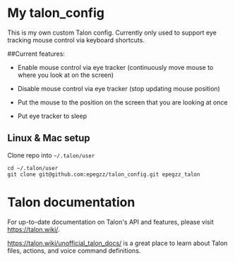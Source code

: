 # My talon_config

This is my own custom Talon config. Currently only used to support eye tracking 
mouse control via keyboard shortcuts.

##Current features:

- Enable mouse control via eye tracker (continuously move mouse to where you look at on the screen)

- Disable mouse control via eye tracker (stop updating mouse position)

- Put the mouse to the position on the screen that you are looking at once

- Put eye tracker to sleep

## Linux & Mac setup

Clone repo into `~/.talon/user`

```insert code:
cd ~/.talon/user
git clone git@github.com:epegzz/talon_config.git epegzz_talon
```
   

# Talon documentation
For up-to-date documentation on Talon's API and features, please visit https://talon.wiki/. 

https://talon.wiki/unofficial_talon_docs/ is a great place to learn about Talon files, actions, and voice command definitions.
